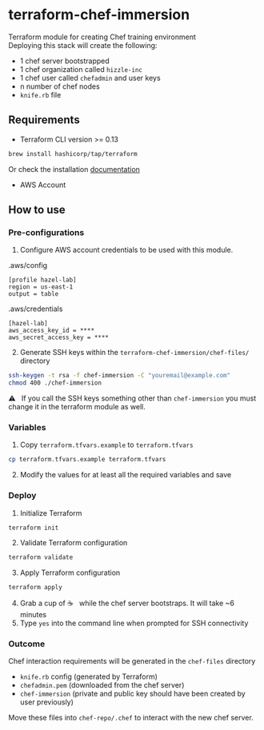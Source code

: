 # terraform-chef-immersion
Terraform module for creating Chef training environment <br />
Deploying this stack will create the following:
- 1 chef server bootstrapped
- 1 chef organization called `hizzle-inc`
- 1 chef user called `chefadmin` and user keys
- n number of chef nodes
- `knife.rb` file

## Requirements
 - Terraform CLI version >= 0.13
 ```bash
 brew install hashicorp/tap/terraform
 ```
 Or check the installation [documentation](https://learn.hashicorp.com/tutorials/terraform/install-cli)
 
 - AWS Account
 
## How to use
### Pre-configurations

1. Configure AWS account credentials to be used with this module. <br />

.aws/config
```
[profile hazel-lab]
region = us-east-1
output = table
```
.aws/credentials
```
[hazel-lab]
aws_access_key_id = ****
aws_secret_access_key = ****
```
2. Generate SSH keys within the `terraform-chef-immersion/chef-files/` directory
```bash
ssh-keygen -t rsa -f chef-immersion -C "youremail@example.com"
chmod 400 ./chef-immersion
```
:warning: &nbsp; If you call the SSH keys something other than `chef-immersion` you must change it in the terraform module as well.

### Variables
1. Copy `terraform.tfvars.example` to `terraform.tfvars`
```bash
cp terraform.tfvars.example terraform.tfvars
```
2. Modify the values for at least all the required variables and save

### Deploy
1. Initialize Terraform
```bash
terraform init
```
2. Validate Terraform configuration
```bash
terraform validate
```
3. Apply Terraform configuration
```bash
terraform apply
```
4. Grab a cup of :coffee: &nbsp; while the chef server bootstraps. It will take ~6 minutes
5. Type `yes` into the command line when prompted for SSH connectivity

### Outcome
Chef interaction requirements will be generated in the `chef-files` directory
- `knife.rb` config (generated by Terraform)
- `chefadmin.pem` (downloaded from the chef server)
- `chef-immersion` (private and public key should have been created by user previously)

Move these files into `chef-repo/.chef` to interact with the new chef server.
